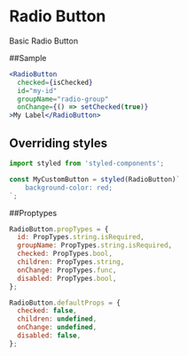 # Radio Button
Basic Radio Button

##Sample

```jsx　
<RadioButton 
  checked={isChecked}
  id="my-id"
  groupName="radio-group"
  onChange={() => setChecked(true)}
>My Label</RadioButton>
```
## Overriding styles
```jsx
import styled from 'styled-components';

const MyCustomButton = styled(RadioButton)`
    background-color: red;
`;
```

##Proptypes
```jsx
RadioButton.propTypes = {
  id: PropTypes.string.isRequired,
  groupName: PropTypes.string.isRequired,
  checked: PropTypes.bool,
  children: PropTypes.string,
  onChange: PropTypes.func,
  disabled: PropTypes.bool,
};

RadioButton.defaultProps = {
  checked: false,
  children: undefined,
  onChange: undefined,
  disabled: false,
};
```
